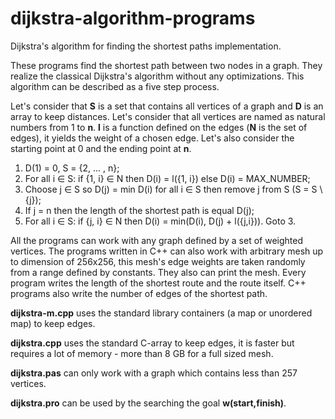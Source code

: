 # dijkstra-algorithm-programs
Dijkstra's algorithm for finding the shortest paths implementation.

These programs find the shortest path between two nodes in a graph.  They realize the classical Dijkstra's algorithm without any optimizations.  This algorithm can be described as a five step process.

Let's consider that **S** is a set that contains all vertices of a graph and **D** is an array to keep distances.  Let's consider that all vertices are named as natural numbers from 1 to **n**.  **l** is a function defined on the edges (**N** is the set of edges), it yields the weight of a chosen edge.  Let's also consider the starting point at 0 and the ending point at **n**.

1. D(1) = 0, S = {2, ... , n};
2. For all i ∈ S: if {1, i} ∈ N then D(i) = l({1, i}) else D(i) = MAX_NUMBER;
3. Choose j ∈ S so D(j) = min D(i) for all i ∈ S then remove j from S (S = S \ {j});
4. If j = n then the length of the shortest path is equal D(j);
5. For all i ∈ S: if {j, i} ∈ N then D(i) = min(D(i), D(j) + l({j,i})). Goto 3.

All the programs can work with any graph defined by a set of weighted vertices.  The programs written in C++ can also work with arbitrary mesh up to dimension of 256x256, this mesh's edge weights are taken randomly from a range defined by constants.  They also can print the mesh.  Every program writes the length of the shortest route and the route itself.  C++ programs also write the number of edges of the shortest path.

**dijkstra-m.cpp** uses the standard library containers (a map or unordered map) to keep edges.

**dijkstra.cpp** uses the standard C-array to keep edges, it is faster but requires a lot of memory - more than 8 GB for a full sized mesh.

**dijkstra.pas** can only work with a graph which contains less than 257 vertices.

**dijkstra.pro** can be used by the searching the goal **w(start,finish)**. 
